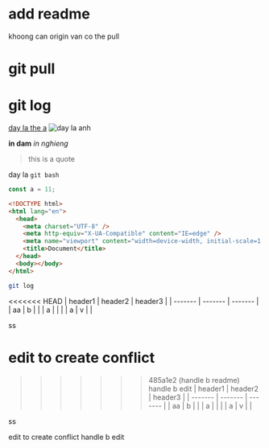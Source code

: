 # add readme

khoong can origin van co the pull

# git pull

# git log

[day la the a](fb.com)
![day la anh](https://www.patterns.dev/img/reactjs/react-logo@3x.svg)

**in dam**
_in nghieng_

> this is a quote

day la `git bash`

```js
const a = 11;
```

```html
<!DOCTYPE html>
<html lang="en">
  <head>
    <meta charset="UTF-8" />
    <meta http-equiv="X-UA-Compatible" content="IE=edge" />
    <meta name="viewport" content="width=device-width, initial-scale=1.0" />
    <title>Document</title>
  </head>
  <body></body>
</html>
```

```bash
git log
```

<<<<<<< HEAD
| header1 | header2 | header3 |
| ------- | ------- | ------- |
| aa      | b       |         |
| a       |         |         |
| a       | v       |         |

ss

edit to create conflict
=======
>>>>>>> 485a1e2 (handle b readme)
handle b edit
| header1 | header2 | header3 |
| ------- | ------- | ------- |
| aa | b | |
| a | | |
| a | v | |

ss

edit to create conflict
handle b edit
